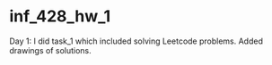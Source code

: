 # inf_428_hw_1
Day 1: I did task_1 which included solving Leetcode problems. Added drawings of solutions.
